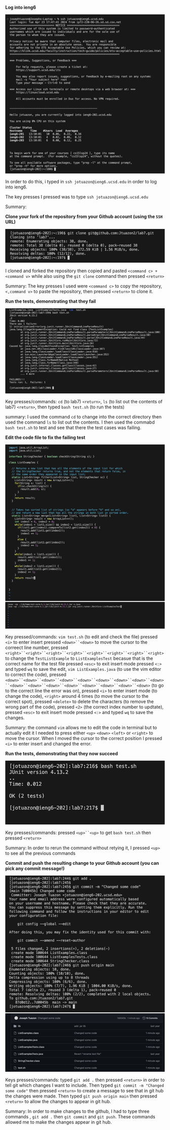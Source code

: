 **Log into ieng6**

![image](Log-IENG6.png)

In order to do this, i typed in `ssh jotuazon@ieng6.ucsd.edu` in order to log into ieng6. 

The key presses I pressed was to type `ssh jotuazon@ieng6.ucsd.edu`

Summary:

**Clone your fork of the repository from your Github account (using the `SSH` URL)**

![image](git-clone-ieng6.png)

I cloned and forked the repository then copied and pasted `<command c> + <command v>` while also using the  `git clone` command then pressed `<return>`

Summary: The key presses I used were `<command c>` to copy the repository, `<,command v>` to paste the repository, then pressed `<return>` to clone it.

**Run the tests, demonstrating that they fail**

![image](Lab7-fail.png)

Key presses/commands: `cd` (to lab7) `<return>`, `ls` (to list out the contents of lab7) `<return>`, then typed `bash test.sh` (to run the tests)

summary: I used the command `cd` to change into the correct directory then used the command `ls` to list out the contents. I then used the commabd `bash test.sh` to test and see that there the test cases was failing.

**Edit the code file to fix the failing test**

![image](Lab7-vim-edit.png)
![image](vim-testsh.png)

Key pressed/commands: `vim test.sh` (to edit and check the file) pressed `<i>` to enter insert pressed `<down>``<down>` to move the cursor to the correect line number, pressed `<right>``<right>``<right>``<right>``<right>``<right>``<right>``<right>` to change the `TestListExample` to `ListExamplesTest` becasue that is the correct name for the test file pressed `<esc>` to exit insert mode pressed `<:>` and typed `wq` to save the edit, `vim ListExamples.java` (to use the vim editor to correct the code), pressed `<down>``<down>``<down>``<down>``<down>``<down>``<down>``<down>``<down>``<down>``<down>``<down>``<down>``<down>``<down>``<down>``<down>` (to go to the correct line the error was on), pressed `<i>` to enter insert mode (to change the code), `<right>` around 4 times (to move the cursor to the correct spot), pressed `<delete>` to delete the characters (to remove the wrong part of the code), pressed `<2>` (the correct index number to updtate), pressed `<esc>` to exit insert mode pressed `<:>` and typed `wq` to save the changes.

Summary: the command `vim` allows me to edit the code in terminal but to actually edit it I needed to press either `<up>` `<down>` `<left>` or `<right>` to move the cursor. When I moved the cursor to the correct position I pressed `<i>` to enter insert and changed the error.

**Run the tests, demonstrating that they now succeed**

![image](Lab7-pass.png)


Key presses/commands: pressed `<up>``<up>` to get `bash test.sh` then pressed `<return>`

Summary: In order to rerun the command without retying it, I pressed `<up>` to see all the previous commands


**Commit and push the resulting change to your Github account (you can pick any commit message!)**

![image](Git-Comamnds.png)
![image](lab7-github.png)

Keys presses/commands: typed `git add .` then pressed `<return>` in order to tell git which changes I want to include. Then typed `git commit -m "Changed some code"` then pressed `<return>` to create a message to see that in git hub the changes were made. Then typed `git push origin main` then pressed `<return>` to allow the changes to appear in git hub.

Summary: In order to make changes to the github, I had to type three commands , `git add .` then `git commit` and `git push`. These commands allowed me to make the changes appear in git hub.

